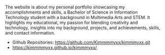 The website is about my personal portfolio showcasing my accomplishments and skills, a Bachelor of Science in Information Technology student with a background in Multimedia Arts and STEM. It highlights my educational, my passion for blending creativity and technology, insights into my background, projects, and achievements, skills, and contact information.


- Github Repositories: https://github.com/Kimmmmyxx/kimmmyxx.git
- https://kimmmmyxx.github.io/kimmmyxx/


